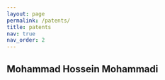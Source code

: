 ```yaml
---
layout: page
permalink: /patents/
title: patents
nav: true
nav_order: 2
---
```


## Mohammad Hossein Mohammadi <br />

